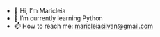 - 👋 Hi, I’m Maricleia
- 🌱 I’m currently learning Python
- 📫 How to reach me: maricleiasilvan@gmail.com
